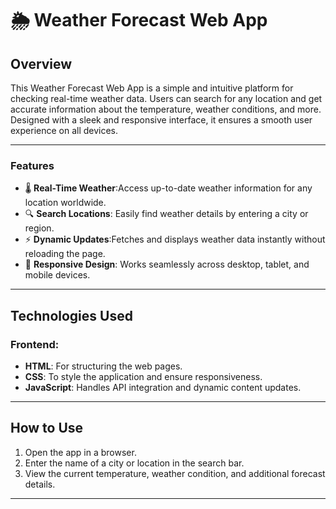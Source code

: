 # 🌦️ Weather Forecast Web App

## Overview
This Weather Forecast Web App is a simple and intuitive platform for checking real-time weather data. Users can search for any location and get accurate information about the temperature, weather conditions, and more. Designed with a sleek and responsive interface, it ensures a smooth user experience on all devices.

---

### Features
- 🌡️ **Real-Time Weather**:Access up-to-date weather information for any location worldwide.
- 🔍 **Search Locations**: Easily find weather details by entering a city or region.
- ⚡ **Dynamic Updates**:Fetches and displays weather data instantly without reloading the page.
- 📱 **Responsive Design**: Works seamlessly across desktop, tablet, and mobile devices.

---

## Technologies Used
### Frontend:
- **HTML**: For structuring the web pages.  
- **CSS**: To style the application and ensure responsiveness.  
- **JavaScript**: Handles API integration and dynamic content updates.

---

## How to Use
1. Open the app in a browser.
2. Enter the name of a city or location in the search bar.
3. View the current temperature, weather condition, and additional forecast details.

---

